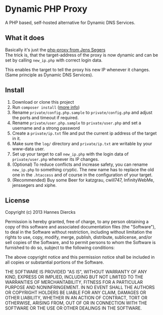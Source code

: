 Dynamic PHP Proxy
=================

A PHP based, self-hosted alternative for Dynamic DNS Services.


What it does
------------

Basically it's just the [php-proxy from Jens Segers](https://github.com/jenssegers/php-proxy)  
The trick is, that the target-address of the proxy is now dynamic
and can be set by calling `new_ip.php` with correct login data.

This enables the target to tell the proxy his new IP whenever
it changes. (Same principle as Dynamic DNS Services).


Install
-------

1. Download or clone this project
2. Run `composer install` ([more info](http://getcomposer.org/))
3. Rename `private/config.php.sample` to `private/config.php` and
   adjust the ports and timeout if required.
4. Rename `private/user.php.sample` to `private/user.php` and set
   a username and a strong password
5. Create a `private/ip.txt` file and put the current ip address of
   the target in it.
6. Make sure the `log/` directory and `private/ip.txt` are writable
   by your www-data user.
7. Set up your target to call `new_ip.php` with the login data
   of `private/user.php` whenever its IP changes.
8. (Optional) To reduce conflicts and increase safety, you can
   rename `new_ip.php` to something cryptic. The new name has to
   replace the old one in the `.htaccess` and of course in the
   configuration of your target.
9. (Recommended) Buy some Beer for katzgrau, cwill747, InfinityWebMe,
   jenssegers and xiphe.


License
-------

Copyright (c) 2013 Hannes Diercks

Permission is hereby granted, free of charge, to any person obtaining a copy
of this software and associated documentation files (the "Software"), to deal
in the Software without restriction, including without limitation the rights
to use, copy, modify, merge, publish, distribute, sublicense, and/or sell
copies of the Software, and to permit persons to whom the Software is
furnished to do so, subject to the following conditions:

The above copyright notice and this permission notice shall be included in
all copies or substantial portions of the Software.

THE SOFTWARE IS PROVIDED "AS IS", WITHOUT WARRANTY OF ANY KIND, EXPRESS OR
IMPLIED, INCLUDING BUT NOT LIMITED TO THE WARRANTIES OF MERCHANTABILITY,
FITNESS FOR A PARTICULAR PURPOSE AND NONINFRINGEMENT. IN NO EVENT SHALL THE
AUTHORS OR COPYRIGHT HOLDERS BE LIABLE FOR ANY CLAIM, DAMAGES OR OTHER
LIABILITY, WHETHER IN AN ACTION OF CONTRACT, TORT OR OTHERWISE, ARISING FROM,
OUT OF OR IN CONNECTION WITH THE SOFTWARE OR THE USE OR OTHER DEALINGS IN
THE SOFTWARE.